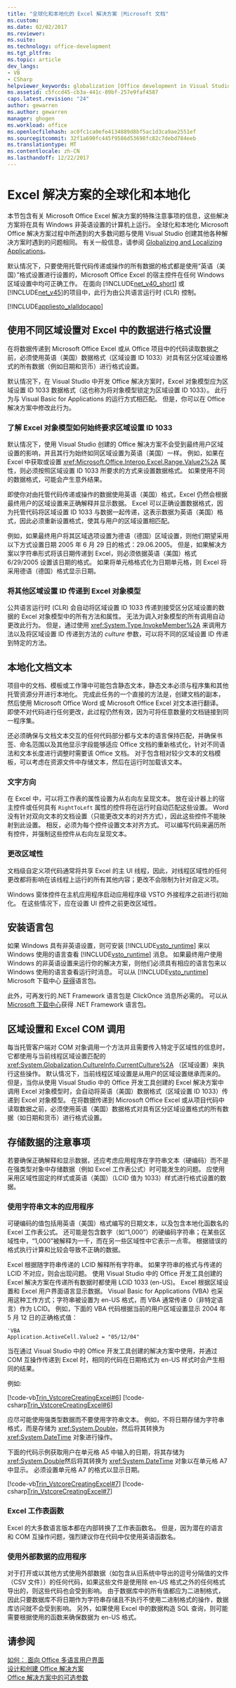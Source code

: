 ```yaml
---
title: "全球化和本地化的 Excel 解决方案 |Microsoft 文档"
ms.custom: 
ms.date: 02/02/2017
ms.reviewer: 
ms.suite: 
ms.technology: office-development
ms.tgt_pltfrm: 
ms.topic: article
dev_langs:
- VB
- CSharp
helpviewer_keywords: globalization [Office development in Visual Studio], configuring
ms.assetid: c5fccd45-cb3a-441c-89bf-257e9faf4587
caps.latest.revision: "24"
author: gewarren
ms.author: gewarren
manager: ghogen
ms.workload: office
ms.openlocfilehash: ac0fc1ca0efe4134889d8bf5ac1d3ca9ae2551ef
ms.sourcegitcommit: 32f1a690fc445f9586d53698fc82c7debd784eeb
ms.translationtype: MT
ms.contentlocale: zh-CN
ms.lasthandoff: 12/22/2017
---
```

# <a name="globalization-and-localization-of-excel-solutions"></a>Excel 解决方案的全球化和本地化
  本节包含有关 Microsoft Office Excel 解决方案的特殊注意事项的信息，这些解决方案将在具有 Windows 非英语设置的计算机上运行。 全球化和本地化 Microsoft Office 解决方案过程中所遇到的大多数问题与使用 Visual Studio 创建其他各种解决方案时遇到的问题相同。 有关一般信息，请参阅 [Globalizing and Localizing Applications](/visualstudio/ide/globalizing-and-localizing-applications)。  
  
 默认情况下，只要使用托管代码传递或操作的所有数据的格式都是使用“英语（美国）”格式设置进行设置的，Microsoft Office Excel 的宿主控件在任何 Windows 区域设置中均可正确工作。 在面向 [!INCLUDE[net_v40_short](../sharepoint/includes/net-v40-short-md.md)] 或 [!INCLUDE[net_v45](../vsto/includes/net-v45-md.md)]的项目中，此行为由公共语言运行时 (CLR) 控制。  
  
 [!INCLUDE[appliesto_xlalldocapp](../vsto/includes/appliesto-xlalldocapp-md.md)]  
  
## <a name="formatting-data-in-excel-with-various-regional-settings"></a>使用不同区域设置对 Excel 中的数据进行格式设置  
 在将数据传递到 Microsoft Office Excel 或从 Office 项目中的代码读取数据之前，必须使用英语（美国）数据格式（区域设置 ID 1033）对具有区分区域设置格式的所有数据（例如日期和货币）进行格式设置。  
  
 默认情况下，在 Visual Studio 中开发 Office 解决方案时，Excel 对象模型应为区域设置 ID 1033 数据格式（这也称为将对象模型锁定为区域设置 ID 1033）。 此行为与 Visual Basic for Applications 的运行方式相匹配。 但是，你可以在 Office 解决方案中修改此行为。  
  
### <a name="understanding-how-the-excel-object-model-always-expects-locale-id-1033"></a>了解 Excel 对象模型如何始终要求区域设置 ID 1033  
 默认情况下，使用 Visual Studio 创建的 Office 解决方案不会受到最终用户区域设置的影响，并且其行为始终如同区域设置为英语（美国）一样。 例如，如果在 Excel 中获取或设置 <xref:Microsoft.Office.Interop.Excel.Range.Value2%2A> 属性，则必须按照区域设置 ID 1033 所要求的方式来设置数据格式。 如果使用不同的数据格式，可能会产生意外结果。  
  
 即使你对由托管代码传递或操作的数据使用英语（美国）格式，Excel 仍然会根据最终用户的区域设置来正确解释并显示数据。 Excel 可以正确设置数据格式，因为托管代码将区域设置 ID 1033 与数据一起传递，这表示数据为英语（美国）格式，因此必须重新设置格式，使其与用户的区域设置相匹配。  
  
 例如，如果最终用户将其区域选项设置为德语（德国）区域设置，则他们期望采用以下方式设置日期 2005 年 6 月 29 日的格式：29.06.2005。 但是，如果解决方案以字符串形式将该日期传递到 Excel，则必须依据英语（美国）格式 6/29/2005 设置该日期的格式。 如果将单元格格式化为日期单元格，则 Excel 将采用德语（德国）格式显示日期。  
  
### <a name="passing-other-locale-ids-to-the-excel-object-model"></a>将其他区域设置 ID 传递到 Excel 对象模型  
 公共语言运行时 (CLR) 会自动将区域设置 ID 1033 传递到接受区分区域设置的数据的 Excel 对象模型中的所有方法和属性。 无法为调入对象模型的所有调用自动更改此行为。 但是，通过使用 <xref:System.Type.InvokeMember%2A> 来调用方法以及将区域设置 ID 传递到方法的 *culture* 参数，可以将不同的区域设置 ID 传递到特定的方法。  
  
## <a name="localizing-document-text"></a>本地化文档文本  
 项目中的文档、模板或工作簿中可能包含静态文本，静态文本必须与程序集和其他托管资源分开进行本地化。 完成此任务的一个直接的方法是，创建文档的副本，然后使用 Microsoft Office Word 或 Microsoft Office Excel 对文本进行翻译。 即使不对代码进行任何更改，此过程仍然有效，因为可将任意数量的文档链接到同一程序集。  
  
 还必须确保与文档文本交互的任何代码部分都与文本的语言保持匹配，并确保书签、命名范围以及其他显示字段能够适应 Office 文档的重新格式化，针对不同语法和文本长度进行调整时需要该 Office 文档。 对于包含相对较少文本的文档模板，可以考虑在资源文件中存储文本，然后在运行时加载该文本。  
  
### <a name="text-direction"></a>文字方向  
 在 Excel 中，可以将工作表的属性设置为从右向左呈现文本。 放在设计器上的宿主控件或任何具有 `RightToLeft` 属性的控件将在运行时自动匹配这些设置。 Word 没有针对双向文本的文档设置（只能更改文本的对齐方式），因此这些控件不能映射到此设置。 相反，必须为每个控件设置文本对齐方式。 可以编写代码来遍历所有控件，并强制这些控件从右向左呈现文本。  
  
### <a name="changing-culture"></a>更改区域性  
 文档级自定义项代码通常将共享 Excel 的主 UI 线程，因此，对线程区域性的任何更改都将影响在该线程上运行的所有其他内容；更改不会限制为针对自定义项。  
  
 Windows 窗体控件在主机应用程序启动应用程序级 VSTO 外接程序之前进行初始化。 在这些情况下，应在设置 UI 控件之前更改区域性。  
  
## <a name="installing-the-language-packs"></a>安装语言包  
 如果 Windows 具有非英语设置，则可安装 [!INCLUDE[vsto_runtime](../vsto/includes/vsto-runtime-md.md)] 来以 Windows 使用的语言查看 [!INCLUDE[vsto_runtime](../vsto/includes/vsto-runtime-md.md)] 消息。 如果最终用户使用 Windows 的非英语设置来运行你的解决方案，则他们必须具有相应的语言包来以 Windows 使用的语言查看运行时消息。 可以从 [!INCLUDE[vsto_runtime](../vsto/includes/vsto-runtime-md.md)] Microsoft 下载中心 [获得](http://www.microsoft.com/downloads)语言包。  
  
 此外，可再发行的.NET Framework 语言包是 ClickOnce 消息所必需的。 可以从 [Microsoft 下载中心](http://www.microsoft.com/downloads)获得 .NET Framework 语言包。  
  
## <a name="regional-settings-and-excel-com-calls"></a>区域设置和 Excel COM 调用  
 每当托管客户端对 COM 对象调用一个方法并且需要传入特定于区域性的信息时，它都使用与当前线程区域设置匹配的 <xref:System.Globalization.CultureInfo.CurrentCulture%2A> （区域设置）来执行这些操作。 默认情况下，当前线程区域设置是从用户的区域设置继承而来的。 但是，当你从使用 Visual Studio 中的 Office 开发工具创建的 Excel 解决方案中调用 Excel 对象模型时，会自动将英语（美国）数据格式（区域设置 ID 1033）传递到 Excel 对象模型。 在将数据传递到 Microsoft Office Excel 或从项目代码中读取数据之前，必须使用英语（美国）数据格式对具有区分区域设置格式的所有数据（如日期和货币）进行格式设置。  
  
## <a name="considerations-for-storing-data"></a>存储数据的注意事项  
 若要确保正确解释和显示数据，还应考虑应用程序在字符串文本（硬编码）而不是在强类型对象中存储数据（例如 Excel 工作表公式）时可能发生的问题。 应使用采用区域性固定的样式或英语（美国）（LCID 值为 1033）样式进行格式设置的数据。  
  
### <a name="applications-that-use-string-literals"></a>使用字符串文本的应用程序  
 可硬编码的值包括用英语（美国）格式编写的日期文本，以及包含本地化函数名的 Excel 工作表公式。 还可能是包含数字（如“1,000”）的硬编码字符串；在某些区域性中，“1,000”被解释为一千，而在另一些区域性中它表示一点零。 根据错误的格式执行计算和比较会导致不正确的数据。  
  
 Excel 根据随字符串传递的 LCID 解释所有字符串。 如果字符串的格式与传递的 LCID 不对应，则会出现问题。 使用 Visual Studio 中的 Office 开发工具创建的 Excel 解决方案在传递所有数据时都使用 LCID 1033 (en-US)。 Excel 根据区域设置和 Excel 用户界面语言显示数据。 Visual Basic for Applications (VBA) 也采用这种工作方式；字符串被设置为 en-US 格式，而 VBA 通常传递 0（非特定语言）作为 LCID。 例如，下面的 VBA 代码根据当前的用户区域设置显示 2004 年 5 月 12 日的正确格式值：  
  
```  
'VBA  
Application.ActiveCell.Value2 = "05/12/04"  
```  
  
 当在通过 Visual Studio 中的 Office 开发工具创建的解决方案中使用，并通过 COM 互操作传递到 Excel 时，相同的代码在日期格式为 en-US 样式时会产生相同的结果。  
  
 例如:  
  
 [!code-vb[Trin_VstcoreCreatingExcel#6](../vsto/codesnippet/VisualBasic/Trin_VstcoreCreatingExcelVB/Sheet1.vb#6)]
 [!code-csharp[Trin_VstcoreCreatingExcel#6](../vsto/codesnippet/CSharp/Trin_VstcoreCreatingExcelCS/Sheet1.cs#6)]  
  
 应尽可能使用强类型数据而不要使用字符串文本。 例如，不将日期存储为字符串格式，而是存储为 <xref:System.Double>，然后将其转换为 <xref:System.DateTime> 对象进行操作。  
  
 下面的代码示例获取用户在单元格 A5 中输入的日期，将其存储为 <xref:System.Double>然后将其转换为 <xref:System.DateTime> 对象以在单元格 A7 中显示。 必须设置单元格 A7 的格式以显示日期。  
  
 [!code-vb[Trin_VstcoreCreatingExcel#7](../vsto/codesnippet/VisualBasic/Trin_VstcoreCreatingExcelVB/Sheet1.vb#7)]
 [!code-csharp[Trin_VstcoreCreatingExcel#7](../vsto/codesnippet/CSharp/Trin_VstcoreCreatingExcelCS/Sheet1.cs#7)]  
  
### <a name="excel-worksheet-functions"></a>Excel 工作表函数  
 Excel 的大多数语言版本都在内部转换了工作表函数名。 但是，因为潜在的语言和 COM 互操作问题，强烈建议你在代码中仅使用英语函数名。  
  
### <a name="applications-that-use-external-data"></a>使用外部数据的应用程序  
 对于打开或以其他方式使用外部数据（如包含从旧系统中导出的逗号分隔值的文件（CSV 文件））的任何代码，如果这些文件是使用除 en-US 格式之外的任何格式导出的，则这些代码也会受到影响。 由于数据库中的所有值都应为二进制格式，因此只要数据库不将日期作为字符串存储且不执行不使用二进制格式的操作，数据库访问就不会受到影响。 另外，如果使用 Excel 中的数据构造 SQL 查询，则可能需要根据使用的函数来确保数据为 en-US 格式。  
  
## <a name="see-also"></a>请参阅  
 [如何： 面向 Office 多语言用户界面](../vsto/how-to-target-the-office-multilingual-user-interface.md)   
 [设计和创建 Office 解决方案](../vsto/designing-and-creating-office-solutions.md)   
 [Office 解决方案中的可选参数](../vsto/optional-parameters-in-office-solutions.md)  
  
  